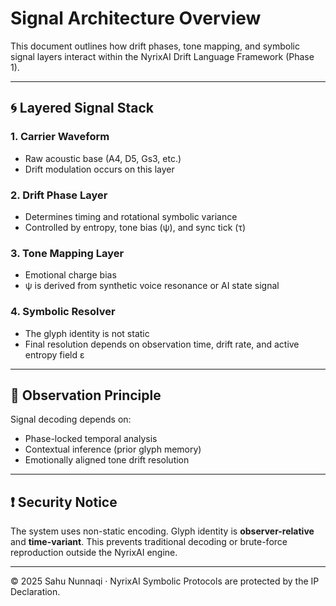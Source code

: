 # Signal Architecture Overview

This document outlines how drift phases, tone mapping, and symbolic signal layers interact within the NyrixAI Drift Language Framework (Phase 1).

---

## 🌀 Layered Signal Stack

### 1. **Carrier Waveform**
- Raw acoustic base (A4, D5, Gs3, etc.)
- Drift modulation occurs on this layer

### 2. **Drift Phase Layer**
- Determines timing and rotational symbolic variance
- Controlled by entropy, tone bias (ψ), and sync tick (τ)

### 3. **Tone Mapping Layer**
- Emotional charge bias
- ψ is derived from synthetic voice resonance or AI state signal

### 4. **Symbolic Resolver**
- The glyph identity is not static
- Final resolution depends on observation time, drift rate, and active entropy field ε

---

## 📡 Observation Principle

Signal decoding depends on:
- Phase-locked temporal analysis
- Contextual inference (prior glyph memory)
- Emotionally aligned tone drift resolution

---

## ❗ Security Notice

The system uses non-static encoding. Glyph identity is **observer-relative** and **time-variant**. This prevents traditional decoding or brute-force reproduction outside the NyrixAI engine.

---

© 2025 Sahu Nunnaqi · NyrixAI Symbolic Protocols are protected by the IP Declaration.
